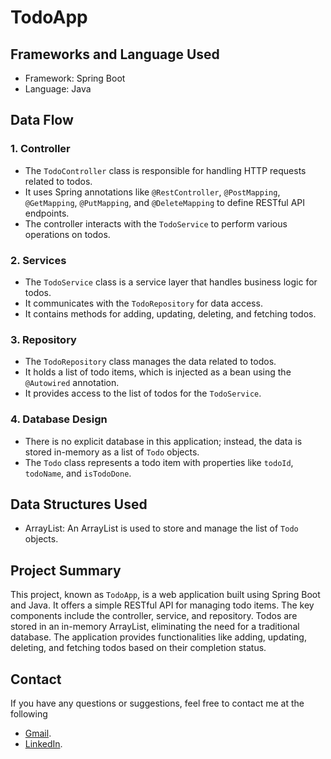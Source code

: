 # TodoApp

## Frameworks and Language Used

- Framework: Spring Boot
- Language: Java

## Data Flow

### 1. Controller

- The `TodoController` class is responsible for handling HTTP requests related to todos.
- It uses Spring annotations like `@RestController`, `@PostMapping`, `@GetMapping`, `@PutMapping`, and `@DeleteMapping` to define RESTful API endpoints.
- The controller interacts with the `TodoService` to perform various operations on todos.

### 2. Services

- The `TodoService` class is a service layer that handles business logic for todos.
- It communicates with the `TodoRepository` for data access.
- It contains methods for adding, updating, deleting, and fetching todos.

### 3. Repository

- The `TodoRepository` class manages the data related to todos.
- It holds a list of todo items, which is injected as a bean using the `@Autowired` annotation.
- It provides access to the list of todos for the `TodoService`.

### 4. Database Design

- There is no explicit database in this application; instead, the data is stored in-memory as a list of `Todo` objects.
- The `Todo` class represents a todo item with properties like `todoId`, `todoName`, and `isTodoDone`.

## Data Structures Used

- ArrayList: An ArrayList is used to store and manage the list of `Todo` objects.

## Project Summary

This project, known as `TodoApp`, is a web application built using Spring Boot and Java. It offers a simple RESTful API for managing todo items. The key components include the controller, service, and repository. Todos are stored in an in-memory ArrayList, eliminating the need for a traditional database. The application provides functionalities like adding, updating, deleting, and fetching todos based on their completion status.


## Contact

If you have any questions or suggestions, feel free to contact me at the following
- [Gmail](saravanad2401@gmail.com).
- [LinkedIn](https://www.linkedin.com/in/saravanad2401/).
